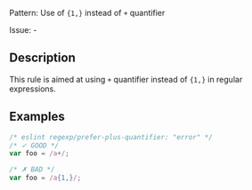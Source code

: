 Pattern: Use of `{1,}` instead of `+` quantifier

Issue: -

## Description

This rule is aimed at using `+` quantifier instead of `{1,}` in regular expressions.

## Examples

```js
/* eslint regexp/prefer-plus-quantifier: "error" */
/* ✓ GOOD */
var foo = /a+/;

/* ✗ BAD */
var foo = /a{1,}/;
```
